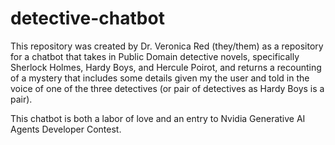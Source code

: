 # detective-chatbot

This repository was created by Dr. Veronica Red (they/them) as a repository for a chatbot that takes in Public Domain detective novels, specifically Sherlock Holmes, Hardy Boys, and Hercule Poirot, and returns a recounting of a mystery that includes some details given my the user and told in the voice of one of the three detectives (or pair of detectives as Hardy Boys is a pair). 

This chatbot is both a labor of love and an entry to Nvidia Generative AI Agents Developer Contest.

